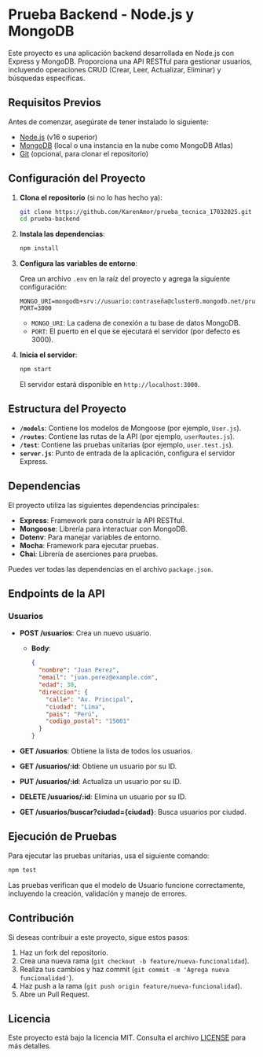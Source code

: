 # Prueba Backend - Node.js y MongoDB

Este proyecto es una aplicación backend desarrollada en Node.js con Express y MongoDB. Proporciona una API RESTful para gestionar usuarios, incluyendo operaciones CRUD (Crear, Leer, Actualizar, Eliminar) y búsquedas específicas.

## Requisitos Previos

Antes de comenzar, asegúrate de tener instalado lo siguiente:

- [Node.js](https://nodejs.org/) (v16 o superior)
- [MongoDB](https://www.mongodb.com/) (local o una instancia en la nube como MongoDB Atlas)
- [Git](https://git-scm.com/) (opcional, para clonar el repositorio)

## Configuración del Proyecto

1. **Clona el repositorio** (si no lo has hecho ya):

   ```bash
   git clone https://github.com/KarenAmor/prueba_tecnica_17032025.git
   cd prueba-backend
   ```

2. **Instala las dependencias**:

   ```bash
   npm install
   ```

3. **Configura las variables de entorno**:

   Crea un archivo `.env` en la raíz del proyecto y agrega la siguiente configuración:

   ```env
   MONGO_URI=mongodb+srv://usuario:contraseña@cluster0.mongodb.net/prueba_backend
   PORT=3000
   ```

   - `MONGO_URI`: La cadena de conexión a tu base de datos MongoDB.
   - `PORT`: El puerto en el que se ejecutará el servidor (por defecto es 3000).

4. **Inicia el servidor**:

   ```bash
   npm start
   ```

   El servidor estará disponible en `http://localhost:3000`.

## Estructura del Proyecto

- **`/models`**: Contiene los modelos de Mongoose (por ejemplo, `User.js`).
- **`/routes`**: Contiene las rutas de la API (por ejemplo, `userRoutes.js`).
- **`/test`**: Contiene las pruebas unitarias (por ejemplo, `user.test.js`).
- **`server.js`**: Punto de entrada de la aplicación, configura el servidor Express.

## Dependencias

El proyecto utiliza las siguientes dependencias principales:

- **Express**: Framework para construir la API RESTful.
- **Mongoose**: Librería para interactuar con MongoDB.
- **Dotenv**: Para manejar variables de entorno.
- **Mocha**: Framework para ejecutar pruebas.
- **Chai**: Librería de aserciones para pruebas.

Puedes ver todas las dependencias en el archivo `package.json`.

## Endpoints de la API

### Usuarios

- **POST /usuarios**: Crea un nuevo usuario.
  - **Body**:
    ```json
    {
      "nombre": "Juan Perez",
      "email": "juan.perez@example.com",
      "edad": 30,
      "direccion": {
        "calle": "Av. Principal",
        "ciudad": "Lima",
        "pais": "Perú",
        "codigo_postal": "15001"
      }
    }
    ```

- **GET /usuarios**: Obtiene la lista de todos los usuarios.
- **GET /usuarios/:id**: Obtiene un usuario por su ID.
- **PUT /usuarios/:id**: Actualiza un usuario por su ID.
- **DELETE /usuarios/:id**: Elimina un usuario por su ID.
- **GET /usuarios/buscar?ciudad={ciudad}**: Busca usuarios por ciudad.

## Ejecución de Pruebas

Para ejecutar las pruebas unitarias, usa el siguiente comando:

```bash
npm test
```

Las pruebas verifican que el modelo de Usuario funcione correctamente, incluyendo la creación, validación y manejo de errores.

## Contribución

Si deseas contribuir a este proyecto, sigue estos pasos:

1. Haz un fork del repositorio.
2. Crea una nueva rama (`git checkout -b feature/nueva-funcionalidad`).
3. Realiza tus cambios y haz commit (`git commit -m 'Agrega nueva funcionalidad'`).
4. Haz push a la rama (`git push origin feature/nueva-funcionalidad`).
5. Abre un Pull Request.

## Licencia

Este proyecto está bajo la licencia MIT. Consulta el archivo [LICENSE](LICENSE) para más detalles.